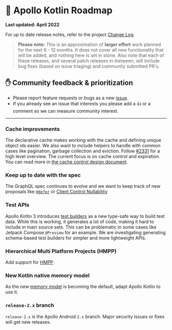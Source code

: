 # 🔮 Apollo Kotlin Roadmap

**Last updated: April 2022**

For up to date release notes, refer to the project [Change Log](CHANGELOG.mdCHANGELOG.md).

> **Please note:** This is an approximation of **larger effort** work planned for the next 6 - 12 months. It does not cover all new functionality that will be added, and nothing here is set in stone. Also note that each of these releases, and several patch releases in-between, will include bug fixes (based on issue triaging) and community submitted PR's.

## ✋ Community feedback & prioritization

- Please report feature requests or bugs as a new [issue](https://github.com/apollographql/apollo-kotlin/issues/new/choose).
- If you already see an issue that interests you please add a 👍 or a comment so we can measure community interest.

---

### Cache improvements

The declarative cache makes working with the cache and defining unique object ids easier. We also want to include helpers to handle with common cases like pagination, garbage collection and eviction. Follow [#2331](https://github.com/apollographql/apollo-kotlin/issues/2331) for a high level overview. The current focus is on cache control and expiration. You can read more in [the cache control design document](https://github.com/apollographql/apollo-kotlin/pull/4009).

### Keep up to date with the spec

The GraphQL spec continues to evolve and we want to keep track of new proposals like [`@defer`](https://github.com/graphql/graphql-wg/blob/main/rfcs/DeferStream.md) or [Client Control Nullability](https://github.com/graphql/graphql-spec/issues/867)

### Test APIs

Apollo Kotlin 3 introduces [test builders](https://www.apollographql.com/docs/kotlin/testing/test-builders/) as a new type-safe way to build test data. While this is working, it generates a lot of code, making it hard to include in main source sets. This can be problematic in some cases like Jetpack Compose `@Preview` for an example. We are investigating generating schema-based test builders for simpler and more lightweight APIs.

### Hierarchical Multi Platform Projects (HMPP)

Add support for [HMPP](https://kotlinlang.org/docs/multiplatform-share-on-platforms.html)

### New Kotlin native memory model

As the new [memory model](https://blog.jetbrains.com/kotlin/2021/08/try-the-new-kotlin-native-memory-manager-development-preview/) is becoming the default, adapt Apollo Kotlin to use it.

### `release-2.x` branch

`release-2.x` is the Apollo Android `2.x` branch. Major security issues or fixes will get new releases.
